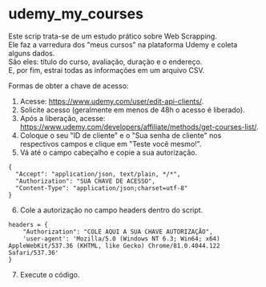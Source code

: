 # udemy_my_courses
  Este scrip trata-se de um estudo prático sobre Web Scrapping.   
  Ele faz a varredura dos "meus cursos" na plataforma Udemy e coleta alguns dados.   
  São eles: título do curso, avaliação, duração e o endereço.   
  E, por fim, estrai todas as informações em um arquivo CSV.
  
Formas de obter a chave de acesso:

  1) Acesse: https://www.udemy.com/user/edit-api-clients/. 
  2) Solicite acesso (geralmente em menos de 48h o acesso é liberado).
  3) Após a liberação, acesse: https://www.udemy.com/developers/affiliate/methods/get-courses-list/.
  4) Coloque o seu "ID de cliente" e o "Sua senha de cliente" nos respectivos campos e clique em "Teste você mesmo!".
  5) Vá até o campo cabeçalho e copie a sua autorização.
  
    {
      "Accept": "application/json, text/plain, */*",
      "Authorization": "SUA CHAVE DE ACESSO",
      "Content-Type": "application/json;charset=utf-8"
    }

  6) Cole a autorização no campo headers dentro do script.

    headers = {
        "Authorization": "COLE AQUI A SUA CHAVE AUTORIZAÇÃO",
        'user-agent': 'Mozilla/5.0 (Windows NT 6.3; Win64; x64) AppleWebKit/537.36 (KHTML, like Gecko) Chrome/81.0.4044.122 Safari/537.36'
    }

  7) Execute o código.

